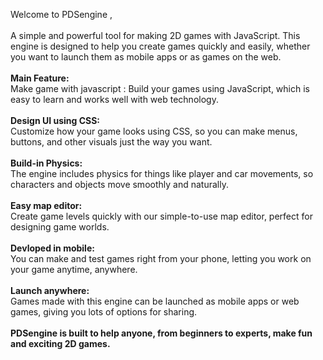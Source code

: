 Welcome to PDSengine ,<br><br>
A simple and powerful tool for making 2D games with JavaScript. This engine is designed to help you create games quickly and easily, whether you want to launch them as mobile apps or as games on the web.
<b><br><br>
Main Feature:</b><br>
Make game with javascript : Build your games using JavaScript, which is easy to learn and works well with web technology.
<b><br><br>
Design UI using CSS: </b><br>
Customize how your game looks using CSS, so you can make menus, buttons, and other visuals just the way you want.
<b><br><br>
Build-in Physics:</b><br>
 The engine includes physics for things like player and car movements, so characters and objects move smoothly and naturally.
<b><br><br>
Easy map editor:</b><br> Create game levels quickly with our simple-to-use map editor, perfect for designing game worlds.
<b><br><br>
Devloped in mobile:</b><br> You can make and test games right from your phone, letting you work on your game anytime, anywhere.
<b><br><br>
Launch anywhere:</b><br> Games made with this engine can be launched as mobile apps or web games, giving you lots of options for sharing.
<b><br><br>
PDSengine is built to help anyone, from beginners to experts, make fun and exciting 2D games.
